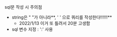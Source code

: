 sql문 작성 시 주의점

- string은 " "가 아니라**, ' ' 으로 쿼리를 작성한다!!!!!!**
  - 2022/1/13 이거 또 틀려서 20분 고생함
- sql 변수 지정 : ':' 사용

